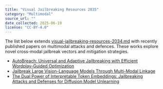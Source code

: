 ```yaml
---
title: "Visual Jailbreaking Resources 2035"
category: "Multimodal"
source_url: ""
date_collected: 2025-06-19
license: "CC-BY-4.0"
---
```


The list below extends [visual-jailbreaking-resources-2034.md](visual-jailbreaking-resources-2034.md) with recently published papers on multimodal attacks and defences. These works explore novel cross-modal jailbreak vectors and mitigation strategies.

- [AutoBreach: Universal and Adaptive Jailbreaking with Efficient Wordplay-Guided Optimization](https://arxiv.org/abs/2405.19668)
- [Jailbreak Large Vision-Language Models Through Multi-Modal Linkage](https://arxiv.org/abs/2412.00473)
- [The Dual Power of Interpretable Token Embeddings: Jailbreaking Attacks and Defenses for Diffusion Model Unlearning](https://arxiv.org/abs/2504.21307)
